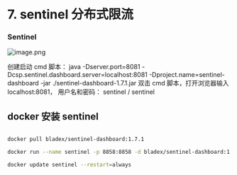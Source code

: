 # 7. sentinel 分布式限流

### **Sentinel**

![image.png](assets/1705307072908.png)

创建启动 cmd 脚本：
java -Dserver.port=8081 -Dcsp.sentinel.dashboard.server=localhost:8081 -Dproject.name=sentinel-dashboard -jar ./sentinel-dashboard-1.7.1.jar
双击 cmd 脚本，打开浏览器输入 localhost:8081， 用户名和密码： sentinel / sentinel

## docker 安装 sentinel

```sh

docker pull bladex/sentinel-dashboard:1.7.1

docker run --name sentinel -p 8858:8858 -d bladex/sentinel-dashboard:1.7.1

docker update sentinel --restart=always

```

